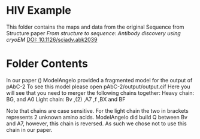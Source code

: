 # HIV Example

This folder contains the maps and data from the original Sequence from Structure paper 
*From structure to sequence: Antibody discovery using cryoEM* [DOI: 10.1126/sciadv.abk2039](https://doi.org/10.1126/sciadv.abk2039)

# Folder Contents

In our paper ()
ModelAngelo provided a fragmented model for the output of pAbC-2
To see this model please open pAbC-2/output/output.cif
Here you will see that you need to merger the following chains together:
Heavy chain: BG, and A0
Light chain: Bv ,(2) ,A7 ,f ,BX and BF

Note that chains are case sensitive.
For the light chain the two in brackets represents 2 unknown amino acids.
ModelAngelo did build Q between Bv and A7, however, this chain is reversed.
As such we chose not to use this chain in our paper.

